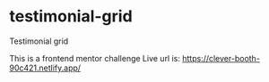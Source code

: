 # testimonial-grid
Testimonial grid

This is a frontend mentor challenge
Live url is: https://clever-booth-90c421.netlify.app/
